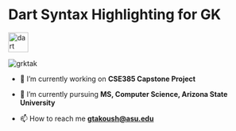 # Dart Syntax Highlighting for GK
<p align="left"> <a href="https://dart.dev" target="_blank" rel="noreferrer"> <img src="https://www.vectorlogo.zone/logos/dartlang/dartlang-icon.svg" alt="dart" width="40" height="40"/> </a> </p>
<p align="left"> <img src="https://komarev.com/ghpvc/?username=grktak&label=Profile%20views&color=0e75b6&style=flat" alt="grktak" /> </p>

- 🔭 I’m currently working on **CSE385 Capstone Project**

- 🌱 I’m currently pursuing **MS, Computer Science, Arizona State University**

- 📫 How to reach me **gtakoush@asu.edu**
